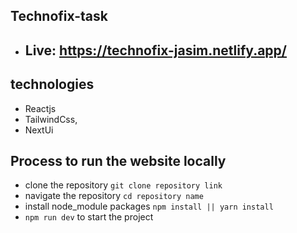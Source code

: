 ## Technofix-task
- ## Live: https://technofix-jasim.netlify.app/

## technologies
- Reactjs
- TailwindCss,
- NextUi

## Process to run the website locally
- clone the repository `git clone repository link`
- navigate the repository `cd repository name`
- install node_module packages `npm install || yarn install`
- `npm run dev` to start the project
